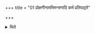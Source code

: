 +++
title = "01 प्रोक्षणीनामभिमन्त्रणादि कर्म प्रतिपद्यते"

+++

<details><summary>थिते</summary>

प्रोक्षणीनामभिमन्त्रणादि कर्म प्रतिपद्यते १
</details>
